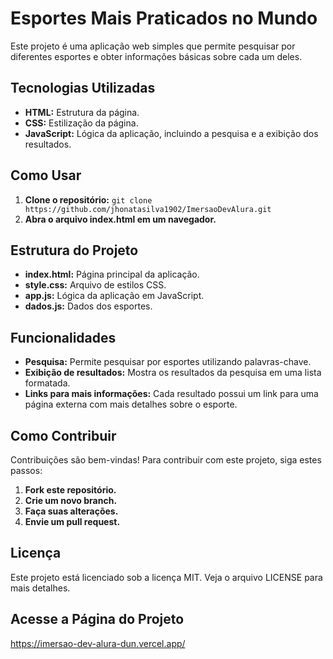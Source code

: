 # Esportes Mais Praticados no Mundo

Este projeto é uma aplicação web simples que permite pesquisar por diferentes esportes e obter informações básicas sobre cada um deles.

## Tecnologias Utilizadas

* **HTML:** Estrutura da página.
* **CSS:** Estilização da página.
* **JavaScript:** Lógica da aplicação, incluindo a pesquisa e a exibição dos resultados.

## Como Usar

1. **Clone o repositório:** `git clone https://github.com/jhonatasilva1902/ImersaoDevAlura.git`
2. **Abra o arquivo index.html em um navegador.**

## Estrutura do Projeto

* **index.html:** Página principal da aplicação.
* **style.css:** Arquivo de estilos CSS.
* **app.js:** Lógica da aplicação em JavaScript.
* **dados.js:** Dados dos esportes.

## Funcionalidades

* **Pesquisa:** Permite pesquisar por esportes utilizando palavras-chave.
* **Exibição de resultados:** Mostra os resultados da pesquisa em uma lista formatada.
* **Links para mais informações:** Cada resultado possui um link para uma página externa com mais detalhes sobre o esporte.

## Como Contribuir

Contribuições são bem-vindas! Para contribuir com este projeto, siga estes passos:

1. **Fork este repositório.**
2. **Crie um novo branch.**
3. **Faça suas alterações.**
4. **Envie um pull request.**

## Licença

Este projeto está licenciado sob a licença MIT. Veja o arquivo LICENSE para mais detalhes.

## Acesse a Página do Projeto

https://imersao-dev-alura-dun.vercel.app/
